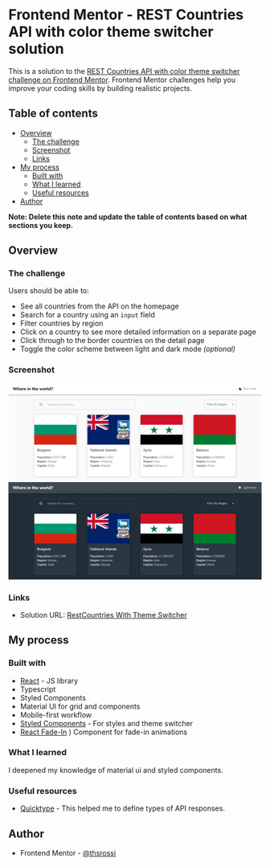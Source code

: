 # Frontend Mentor - REST Countries API with color theme switcher solution

This is a solution to the [REST Countries API with color theme switcher challenge on Frontend Mentor](https://www.frontendmentor.io/challenges/rest-countries-api-with-color-theme-switcher-5cacc469fec04111f7b848ca). Frontend Mentor challenges help you improve your coding skills by building realistic projects. 

## Table of contents

- [Overview](#overview)
  - [The challenge](#the-challenge)
  - [Screenshot](#screenshot)
  - [Links](#links)
- [My process](#my-process)
  - [Built with](#built-with)
  - [What I learned](#what-i-learned)
  - [Useful resources](#useful-resources)
- [Author](#author)

**Note: Delete this note and update the table of contents based on what sections you keep.**

## Overview

### The challenge

Users should be able to:

- See all countries from the API on the homepage
- Search for a country using an `input` field
- Filter countries by region
- Click on a country to see more detailed information on a separate page
- Click through to the border countries on the detail page
- Toggle the color scheme between light and dark mode *(optional)*

### Screenshot

![](./screenshot.jpg)
![](./screenshot2.jpg)

### Links

- Solution URL: [RestCountries With Theme Switcher](https://restcountries-themeswitcher.netlify.app/)

## My process

### Built with

- [React](https://reactjs.org/) - JS library
- Typescript
- Styled Components
- Material UI for grid and components
- Mobile-first workflow
- [Styled Components](https://styled-components.com/) - For styles and theme switcher
- [React Fade-In](https://github.com/gkaemmer/react-fade-in#readme) ) Component for fade-in animations

### What I learned

I deepened my knowledge of material ui and styled components.

### Useful resources

- [Quicktype](https://app.quicktype.io/) - This helped me to define types of API responses.

## Author

- Frontend Mentor - [@thsrossi](https://www.frontendmentor.io/profile/thsrossi)
